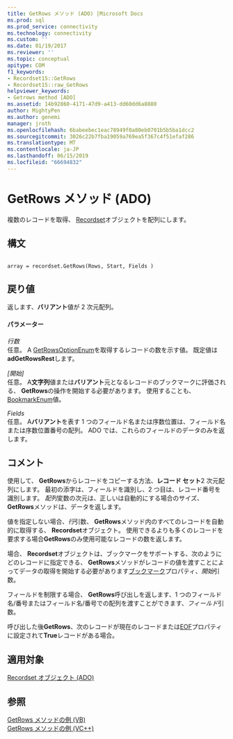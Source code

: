 ```yaml
---
title: GetRows メソッド (ADO) |Microsoft Docs
ms.prod: sql
ms.prod_service: connectivity
ms.technology: connectivity
ms.custom: ''
ms.date: 01/19/2017
ms.reviewer: ''
ms.topic: conceptual
apitype: COM
f1_keywords:
- Recordset15::GetRows
- Recordset15::raw_GetRows
helpviewer_keywords:
- Getrows method [ADO]
ms.assetid: 14b92860-4171-47d9-a413-dd60dd6a8880
author: MightyPen
ms.author: genemi
manager: jroth
ms.openlocfilehash: 6babeebec1eac78949f0a80eb0701b5b5ba1dcc2
ms.sourcegitcommit: 3026c22b7fba19059a769ea5f367c4f51efaf286
ms.translationtype: MT
ms.contentlocale: ja-JP
ms.lasthandoff: 06/15/2019
ms.locfileid: "66694832"
---
```

# <a name="getrows-method-ado"></a>GetRows メソッド (ADO)
複数のレコードを取得、 [Recordset](../../../ado/reference/ado-api/recordset-object-ado.md)オブジェクトを配列にします。  
  
## <a name="syntax"></a>構文  
  
```  
  
array = recordset.GetRows(Rows, Start, Fields )  
```  
  
## <a name="return-value"></a>戻り値  
 返します、**バリアント**値が 2 次元配列。  
  
#### <a name="parameters"></a>パラメーター  
 *行数*  
 任意。 A [GetRowsOptionEnum](../../../ado/reference/ado-api/getrowsoptionenum.md)を取得するレコードの数を示す値。 既定値は**adGetRowsRest**します。  
  
 *[開始]*  
 任意。 A**文字列**値または**バリアント**元となるレコードのブックマークに評価される、 **GetRows**の操作を開始する必要があります。 使用することも、 [BookmarkEnum](../../../ado/reference/ado-api/bookmarkenum.md)値。  
  
 *Fields*  
 任意。 A**バリアント**を表す 1 つのフィールド名または序数位置は、フィールド名または序数位置番号の配列。 ADO では、これらのフィールドのデータのみを返します。  
  
## <a name="remarks"></a>コメント  
 使用して、 **GetRows**からレコードをコピーする方法、**レコード セット**2 次元配列にします。 最初の添字は、フィールドを識別し、2 つ目は、レコード番号を識別します。 *配列*変数の次元は、正しいは自動的にする場合のサイズ、 **GetRows**メソッドは、データを返します。  
  
 値を指定しない場合、*行*引数、 **GetRows**メソッド内のすべてのレコードを自動的に取得する、 **Recordset**オブジェクト。 使用できるよりも多くのレコードを要求する場合**GetRows**のみ使用可能なレコードの数を返します。  
  
 場合、 **Recordset**オブジェクトは、ブックマークをサポートする、次のようにどのレコードに指定できる、 **GetRows**メソッドがレコードの値を渡すことによってデータの取得を開始する必要があります[ブックマーク](../../../ado/reference/ado-api/bookmark-property-ado.md)プロパティ、*開始*引数。  
  
 フィールドを制限する場合、 **GetRows**呼び出しを返します、1 つのフィールド名/番号またはフィールド名/番号での配列を渡すことができます、*フィールド*引数。  
  
 呼び出した後**GetRows**、次のレコードが現在のレコードまたは[EOF](../../../ado/reference/ado-api/bof-eof-properties-ado.md)プロパティに設定されて**True**レコードがある場合。  
  
## <a name="applies-to"></a>適用対象  
 [Recordset オブジェクト (ADO)](../../../ado/reference/ado-api/recordset-object-ado.md)  
  
## <a name="see-also"></a>参照  
 [GetRows メソッドの例 (VB)](../../../ado/reference/ado-api/getrows-method-example-vb.md)   
 [GetRows メソッドの例 (VC++)](../../../ado/reference/ado-api/getrows-method-example-vc.md)   
